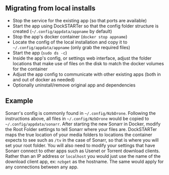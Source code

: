 ## Migrating from local installs

- Stop the service for the existing app (so that ports are available)
- Start the app using DockSTARTer so that the config folder structure is created (`~/.config/appdata/appname` by default)
- Stop the app's docker container (`docker stop appname`)
- Locate the config of the local installation and copy it to `~/.config/appdata/appname` (only grab the required files)
- Start the app (`sudo ds -c`)
- Inside the app's config, or settings web interface, adjust the folder locations that make use of files on the disk to match the docker volumes for the container
- Adjust the app config to communicate with other existing apps (both in and out of docker as needed)
- Optionally uninstall/remove original app and dependencies

## Example

Sonarr's config is commonly found in `~/.config/NzbDrone`. Following the instructions above, all files in `~/.config/NzbDrone` would be copied to `~/.config/appdata/sonarr`. After starting the new Sonarr in Docker, modify the Root Folder settings to tell Sonarr where your files are. DockSTARTer maps the true location of your media folders to locations the container expects to see such as `/tv` in the case of Sonarr, so that is where you will set your root folder. You will also need to modify your settings that have Sonarr connect to other apps such as Usenet or Torrent download clients. Rather than an IP address or `localhost` you would just use the name of the download client app, ex: `nzbget` as the hostname. The same would apply for any connections between any app.

